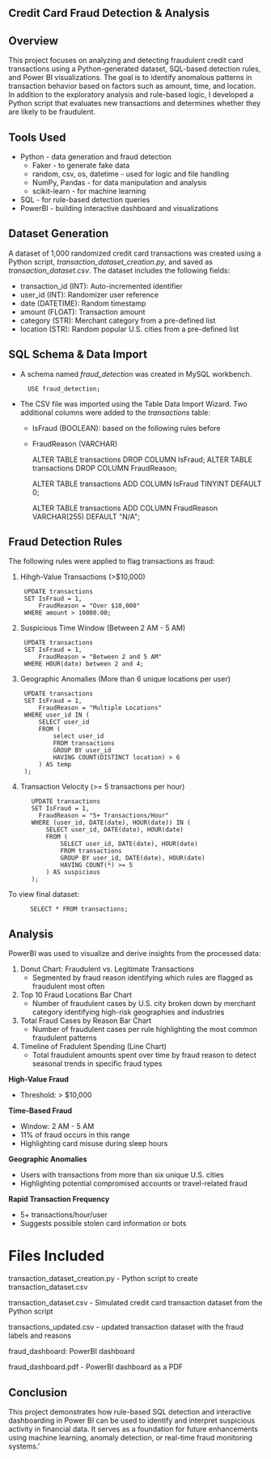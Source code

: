 ## Credit Card Fraud Detection & Analysis ##

## Overview ##
This project focuses on analyzing and detecting fraudulent credit card transactions using a Python-generated dataset, SQL-based detection rules, and Power BI visualizations. The goal is to identify anomalous patterns in transaction behavior based on factors such as amount, time, and location. In addition to the exploratory analysis and rule-based logic, I developed a Python script that evaluates new transactions and determines whether they are likely to be fraudulent.

## Tools Used ##
- Python - data generation and fraud detection
    - Faker - to generate fake data
    - random, csv, os, datetime - used for logic and file handling
    - NumPy, Pandas - for data manipulation and analysis
    - scikit-learn - for machine learning
- SQL - for rule-based detection queries
- PowerBI - building interactive dashboard and visualizations

## Dataset Generation ##
A dataset of 1,000 randomized credit card transactions was created using a Python script, *transaction_dataset_creation.py*, and saved as *transaction_dataset.csv*. The dataset includes the following fields:
- transaction_id (INT): Auto-incremented identifier
- user_id (INT): Randomizer user reference
- date (DATETIME): Random timestamp
- amount (FLOAT): Transaction amount
- category (STR): Merchant category from a pre-defined list
- location (STR): Random popular U.S. cities from a pre-defined list

## SQL Schema & Data Import ##
- A schema named *fraud_detection* was created in MySQL workbench.
  
        USE fraud_detection;
  
- The CSV file was imported using the Table Data Import Wizard.
Two additional columns were added to the *transactions* table:
    -  IsFraud (BOOLEAN): based on the following rules before
    - FraudReason (VARCHAR)
 
      ALTER TABLE transactions DROP COLUMN IsFraud;
      ALTER TABLE transactions DROP COLUMN FraudReason;

      ALTER TABLE transactions
      ADD COLUMN IsFraud TINYINT DEFAULT 0;

      ALTER TABLE transactions
      ADD COLUMN FraudReason VARCHAR(255) DEFAULT "N/A";

## Fraud Detection Rules ##
The following rules were applied to flag transactions as fraud:

1. Hihgh-Value Transactions (>$10,000)

        UPDATE transactions
        SET IsFraud = 1,
        	FraudReason = "Over $10,000"
        WHERE amount > 10000.00;

3. Suspicious Time Window (Between 2 AM - 5 AM)
   
        UPDATE transactions
        SET IsFraud = 1,
        	FraudReason = "Between 2 and 5 AM"
        WHERE HOUR(date) between 2 and 4;

5. Geographic Anomalies (More than 6 unique locations per user)
   
        UPDATE transactions
        SET IsFraud = 1,
        	FraudReason = "Multiple Locations"
        WHERE user_id IN (
        	SELECT user_id
            FROM (
        		select user_id
                FROM transactions
                GROUP BY user_id
                HAVING COUNT(DISTINCT location) > 6
        	) AS temp
        );

7. Transaction Velocity (>= 5 transactions per hour)
   
          UPDATE transactions
          SET IsFraud = 1,
          	FraudReason = "5+ Transactions/Hour"
          WHERE (user_id, DATE(date), HOUR(date)) IN (
              SELECT user_id, DATE(date), HOUR(date)
              FROM (
                  SELECT user_id, DATE(date), HOUR(date)
                  FROM transactions
                  GROUP BY user_id, DATE(date), HOUR(date)
                  HAVING COUNT(*) >= 5
              ) AS suspicious
          );

To view final dataset:

          SELECT * FROM transactions;

## Analysis ##
PowerBI was used to visualize and derive insights from the processed data:
1. Donut Chart: Fraudulent vs. Legitimate Transactions
     - Segmented by fraud reason identifying which rules are flagged as fraudulent most often
3.  Top 10 Fraud Locations Bar Chart
     - Number of fraudulent cases by U.S. city broken down by merchant category identifying high-risk geographies and industries
4. Total Fraud Cases by Reason Bar Chart
     - Number of fraudulent cases per rule highlighting the most common fraudulent patterns  
5. Timeline of Fradulent Spending (Line Chart)
     - Total fraudulent amounts spent over time by fraud reason to detect seasonal trends in specific fraud types

**High-Value Fraud**
- Threshold: > $10,000

**Time-Based Fraud**
- Window: 2 AM - 5 AM
- 11% of fraud occurs in this range
- Highlighting card misuse during sleep hours

**Geographic Anomalies**
- Users with transactions from more than six unique U.S. cities
- Highlighting potential compromised accounts or travel-related fraud

**Rapid Transaction Frequency**
- 5+ transactions/hour/user
- Suggests possible stolen card information or bots

# Files Included ##
transaction_dataset_creation.py - Python script to create transaction_dataset.csv

transaction_dataset.csv - Simulated credit card transaction dataset from the Python script

transactions_updated.csv - updated transaction dataset with the fraud labels and reasons

fraud_dashboard: PowerBI dashboard

fraud_dashboard.pdf - PowerBI dashboard as a PDF

## Conclusion ##
This project demonstrates how rule-based SQL detection and interactive dashboarding in Power BI can be used to identify and interpret suspicious activity in financial data. It serves as a foundation for future enhancements using machine learning, anomaly detection, or real-time fraud monitoring systems.'
